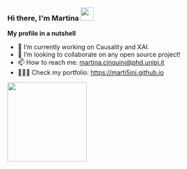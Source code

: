 ### Hi there, I'm Martina <img src="https://raw.githubusercontent.com/MartinHeinz/MartinHeinz/master/wave.gif" width="30px">

 
 **My profile in a nutshell**

- 🔭 I’m currently working on Causality and XAI.
- 👯 I’m looking to collaborate on any open source project!
- 📫 How to reach me: martina.cinquini@phd.unipi.it
- 👩🏽‍💻 Check my portfolio: https://marti5ini.github.io 


<img height="180em" src="https://github-readme-stats.vercel.app/api?username=marti5ini&show_icons=true&hide_border=true&&count_private=true&include_all_commits=true" />



